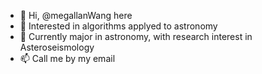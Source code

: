- 👋 Hi, @megallanWang here
- 👀 Interested in algorithms applyed to astronomy
- 🌱 Currently major in astronomy, with research interest in Asteroseismology
- 📫 Call me by my email

<!---
megallanWang/megallanWang is a ✨ special ✨ repository because its `README.md` (this file) appears on your GitHub profile.
You can click the Preview link to take a look at your changes.
--->
